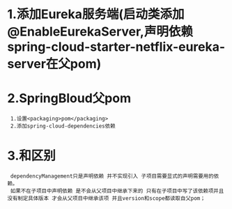 # 1.添加Eureka服务端(启动类添加@EnableEurekaServer,声明依赖spring-cloud-starter-netflix-eureka-server在父pom)
# 2.SpringBloud父pom
     1.设置<packaging>pom</packaging>
     2.添加spring-cloud-dependencies依赖
# 3.<dependencyManagement>和<dependency>区别
     dependencyManagement只是声明依赖 并不实现引入 子项目需要显式的声明需要用的依赖。
     如果不在子项目中声明依赖 是不会从父项目中继承下来的 只有在子项目中写了该依赖项并且没有制定具体版本 才会从父项目中继承该项 并且version和scope都读取自父pom；